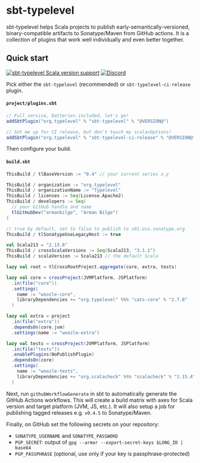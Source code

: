 # sbt-typelevel

sbt-typelevel helps Scala projects to publish early-semantically-versioned, binary-compatible artifacts to Sonatype/Maven from GitHub actions. It is a collection of plugins that work well individually and even better together.

## Quick start

[![sbt-typelevel Scala version support](https://index.scala-lang.org/typelevel/sbt-typelevel/sbt-typelevel/latest-by-scala-version.svg?targetType=Sbt)](https://index.scala-lang.org/typelevel/sbt-typelevel/sbt-typelevel)
[![Discord](https://img.shields.io/discord/632277896739946517.svg?label=&logo=discord&logoColor=ffffff&color=404244&labelColor=6A7EC2)](https://discord.gg/D7wY3aH7BQ)

Pick either the `sbt-typelevel` (recommended) or `sbt-typelevel-ci-release` plugin.

#### `project/plugins.sbt`

```scala
// Full service, batteries-included, let's go!
addSbtPlugin("org.typelevel" % "sbt-typelevel" % "@VERSION@")

// Set me up for CI release, but don't touch my scalacOptions!
addSbtPlugin("org.typelevel" % "sbt-typelevel-ci-release" % "@VERSION@")
```

Then configure your build.

#### `build.sbt`

```scala
ThisBuild / tlBaseVersion := "0.4" // your current series x.y

ThisBuild / organization := "org.typelevel"
ThisBuild / organizationName := "Typelevel"
ThisBuild / licenses := Seq(License.Apache2)
ThisBuild / developers := Seq(
  // your GitHub handle and name
  tlGitHubDev("armanbilge", "Arman Bilge")
)

// true by default, set to false to publish to s01.oss.sonatype.org
ThisBuild / tlSonatypeUseLegacyHost := true

val Scala213 = "2.13.8"
ThisBuild / crossScalaVersions := Seq(Scala213, "3.1.1")
ThisBuild / scalaVersion := Scala213 // the default Scala

lazy val root = tlCrossRootProject.aggregate(core, extra, tests)

lazy val core = crossProject(JVMPlatform, JSPlatform)
  .in(file("core"))
  .settings(
    name := "woozle-core",
    libraryDependencies += "org.typelevel" %%% "cats-core" % "2.7.0"
  )

lazy val extra = project
  .in(file("extra"))
  .dependsOn(core.jvm)
  .settings(name := "woozle-extra")

lazy val tests = crossProject(JVMPlatform, JSPlatform)
  .in(file("tests"))
  .enablePlugins(NoPublishPlugin)
  .dependsOn(core)
  .settings(
    name := "woozle-tests",
    libraryDependencies += "org.scalacheck" %%% "scalacheck" % "1.15.4" % Test
  )
```

Next, run `githubWorkflowGenerate` in sbt to automatically generate the GitHub Actions workflows.
This will create a build matrix with axes for Scala version and target platform (JVM, JS, etc.).
It will also setup a job for publishing tagged releases e.g. `v0.4.5` to Sonatype/Maven.

Finally, on GitHub set the following secrets on your repository:

- `SONATYPE_USERNAME` and `SONATYPE_PASSWORD`
- `PGP_SECRET`: output of `gpg --armor --export-secret-keys $LONG_ID | base64`
- `PGP_PASSPHRASE` (optional, use only if your key is passphrase-protected)
